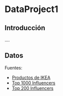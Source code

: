 # DataProject1

## Introducción
....


## Datos
Fuentes:
- [Productos de IKEA](https://www.kaggle.com/datasets/ahmedkallam/ikea-sa-furniture-web-scraping)
- [Top 1000 Influencers](https://www.kaggle.com/datasets/prasertk/top-1000-instagram-influencers)
- [Top 200 Influencers](https://www.kaggle.com/datasets/surajjha101/top-instagram-influencers-data-cleaned)
